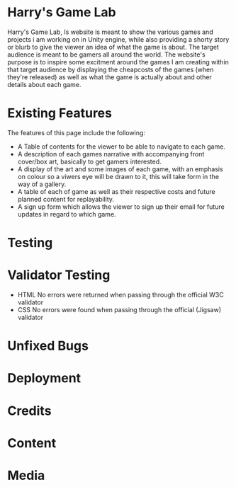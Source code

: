 # Harry's Game Lab
Harry's Game Lab,
Is website is meant to show the various games and projects i am working on in Unity engine, while also 
providing a shorty story or blurb to give the viewer an idea of what the game is about. 
The target audience is meant to be gamers all around the world. The website's purpose is to 
inspire some excitment around the games I am creating within that target audience by displaying the cheapcosts of 
the games (when they're released) as well as what the game is actually about and other details about each game.
# Existing Features
The features of this page include the following:
- A Table of contents for the viewer to be able to navigate to each game.
- A description of each games narrative with accompanying front cover/box art, basically to get gamers interested.
- A display of the art and some images of each game, with an emphasis on colour so a viwers eye will be drawn to it,
this will take form in the way of a gallery.
- A table of each of game as well as their respective costs and future planned content for replayability.
- A sign up form which allows the viewer to sign up their email for future updates in regard to which game.
# Testing

# Validator Testing
- HTML No errors were returned when passing through the official W3C validator
- CSS No errors were found when passing through the official (Jigsaw) validator

# Unfixed Bugs

# Deployment

# Credits

# Content

# Media
